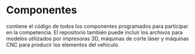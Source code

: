 Componentes
====
contiene el código de todos los componentes programados para participar en la competencia. El repositorio también puede incluir los archivos para modelos utilizados por impresoras 3D, máquinas de corte láser y máquinas CNC para producir los elementos del vehículo.
